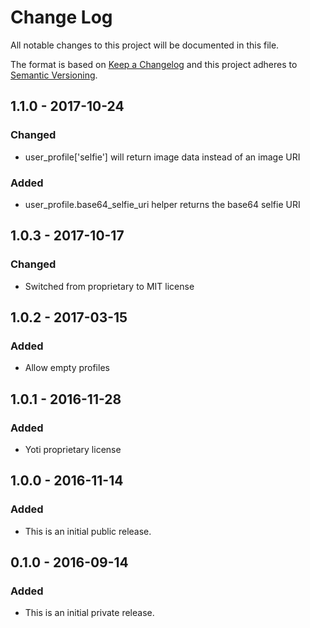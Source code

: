 # Change Log
All notable changes to this project will be documented in this file.

The format is based on [Keep a Changelog](http://keepachangelog.com/)
and this project adheres to [Semantic Versioning](http://semver.org/).

## 1.1.0 - 2017-10-24
### Changed
- user_profile['selfie'] will return image data instead of an image URI

### Added
- user_profile.base64_selfie_uri helper returns the base64 selfie URI

## 1.0.3 - 2017-10-17
### Changed
- Switched from proprietary to MIT license

## 1.0.2 - 2017-03-15
### Added
- Allow empty profiles

## 1.0.1 - 2016-11-28
### Added
- Yoti proprietary license

## 1.0.0 - 2016-11-14
### Added
- This is an initial public release.

## 0.1.0 - 2016-09-14
### Added
- This is an initial private release.
